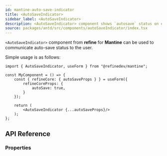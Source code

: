 ```yaml
---
id: mantine-auto-save-indicator
title: <AutoSaveIndicator>
sidebar_label: <AutoSaveIndicator>
description: <AutoSaveIndicator> component shows `autosave` status on edit actions.
source: packages/antd/src/components/autoSaveIndicator/index.tsx
---
```


`<AutoSaveIndicator>` component from **refine** for **Mantine** can be used to communicate auto-save status to the user. 

Simple usage is as follows:

```tsx
import { AutoSaveIndicator, useForm } from "@refinedev/mantine";

const MyComponent = () => {
    const { refineCore: { autoSaveProps } } = useForm({
        refineCoreProps: {
            autoSave: true,
        }
    });

    return (
        <AutoSaveIndicator {...autoSaveProps}/>
    );
};
```

## API Reference

### Properties

<PropsTable module="@refinedev/mantine/AutoSaveIndicator" />
